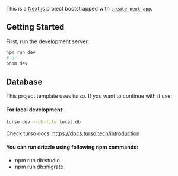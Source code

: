 This is a [Next.js](https://nextjs.org) project bootstrapped with [`create-next-app`](https://nextjs.org/docs/app/api-reference/cli/create-next-app).

## Getting Started

First, run the development server:

```bash
npm run dev
# or
pnpm dev
```

## Database

This project template uses turso. If you want to continue with it use:

#### For local development:

```bash
turso dev --db-file local.db
```

Check turso docs: https://docs.turso.tech/introduction

#### You can run drizzle using following npm commands:

-   npm run db:studio
-   npm run db:migrate
